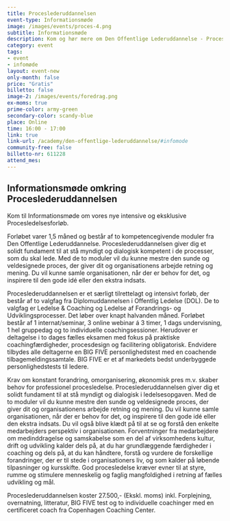 ```yaml
---
title: Proceslederuddannelsen
event-type: Informationsmøde
image: /images/events/proces-4.png
subtitle: Informationsmøde
description: Kom og hør mere om Den Offentlige Lederuddannelse - Proceslederuddannelsen, der giver dig et solidt fundament til at stå myndigt og dialogisk kompetent i de processer, som du skal lede.
category: event
tags:
- event
- infomøde
layout: event-new
only-month: false
price: "Gratis"
billetto: false
image-2: /images/events/foredrag.png
ex-moms: true
prime-color: army-green
secondary-color: scandy-blue
place: Online
time: 16:00 - 17:00
link: true
link-url: /academy/den-offentlige-lederuddannelse/#infomode
community-free: false
billetto-nr: 611228
attend_mes:
---
```


## Informationsmøde omkring Proceslederuddannelsen

Kom til Informationsmøde om vores nye intensive og eksklusive Procesledelsesforløb.

Forløbet varer 1,5 måned og består af to kompetencegivende moduler fra Den Offentlige Lederuddannelse. Proceslederuddannelsen giver dig et solidt fundament til at stå myndigt og dialogisk kompetent i de processer, som du skal lede. Med de to moduler vil du kunne mestre den sunde og veldesignede proces, der giver dit og organisationens arbejde retning og mening. Du vil kunne samle organisationen, når der er behov for det, og inspirere til den gode idé eller den ekstra indsats.

Proceslederuddannelsen er et særligt tilrettelagt og intensivt forløb, der består af to valgfag fra Diplomuddannelsen i Offentlig Ledelse (DOL). De to valgfag er Ledelse & Coaching og Ledelse af Forandrings- og Udviklingsprocesser. Det løber over knapt halvanden måned. Forløbet består af 1 internat/seminar, 3 online webinar á 3 timer, 1 dags undervisning, 1 hel gruppedag og to individuelle coachingsessioner. Herudover er deltagelse i to dages fælles eksamen med fokus på praktiske coachingfærdigheder, procesdesign og facilitering obligatorisk. Endvidere tilbydes alle deltagerne en BIG FIVE personlighedstest med en coachende tilbagemeldingssamtale. BIG FIVE er et af markedets bedst underbyggede personlighedstests til ledere.

Krav om konstant forandring, omorganisering, økonomisk pres m.v. skaber behov for professionel procesledelse. Proceslederuddannelsen giver dig et solidt fundament til at stå myndigt og dialogisk i ledelsesopgaven. Med de to moduler vil du kunne mestre den sunde og veldesignede proces, der giver dit og organisationens arbejde retning og mening. Du vil kunne samle organisationen, når der er behov for det, og inspirere til den gode idé eller den ekstra indsats. Du vil også blive klædt på til at se og forstå den enkelte medarbejders perspektiv i organisationen. Forventninger fra medarbejdere om medinddragelse og samskabelse som en del af virksomhedens kultur, drift og udvikling kalder dels på, at du har grundlæggende færdigheder i coaching og dels på, at du kan håndtere, forstå og vurdere de forskellige forandringer, der er til stede i organisationers liv, og som kalder på løbende tilpasninger og kursskifte. God procesledelse kræver evner til at styre, rumme og stimulere menneskelig og faglig mangfoldighed i retning af fælles udvikling og mål.

Proceslederuddannelsen koster 27.500,- (Ekskl. moms) inkl. Forplejning, overnatning, litteratur, BIG FIVE test og to individuelle coachinger med en certificeret coach fra Copenhagen Coaching Center.